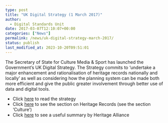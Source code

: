 ```yaml
---
type: post
title: "UK Digital Strategy (1 March 2017)"
author:
  - Digital Standards Unit
date: 2017-03-07T12:10:07+00:00
categories: ["News"]
permalink: /news/uk-digital-strategy-march-2017/
status: publish
last_modified_at: 2023-10-20T09:51:01
---
```


The Secretary of State for Culture Media & Sport has launched the Government’s UK Digital Strategy. The Strategy commits to ‘undertake a major enhancement and rationalisation of heritage records nationally and locally’ as well as considering how the planning system can be made both more efficient and give the public greater involvement through better use of data and digital tools.

*   Click [here](https://www.gov.uk/government/publications/uk-digital-strategy) to read the strategy
*   Click [here](https://www.gov.uk/government/publications/uk-digital-strategy/summary-and-annex) to see the section on Heritage Records (see the section ‘Culture’)
*   Click [here](https://www.theheritagealliance.org.uk/blog/government-commits-to-enhancing-heritage-records-in-digital-strategy/) to see a useful summary by Heritage Alliance
